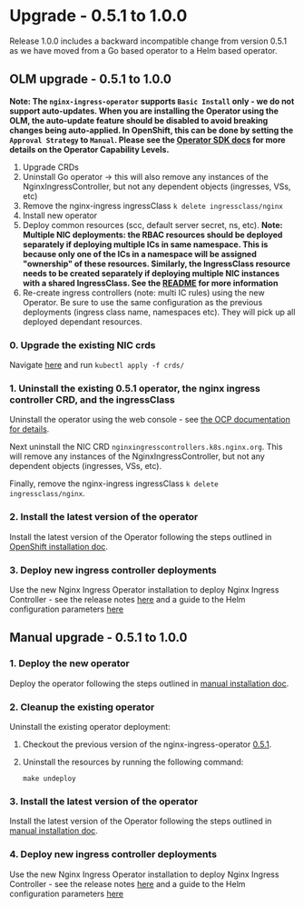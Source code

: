 # Upgrade - 0.5.1 to 1.0.0

Release 1.0.0 includes a backward incompatible change from version 0.5.1 as we have moved from a Go based operator to a Helm based operator.

## OLM upgrade - 0.5.1 to 1.0.0

**Note: The `nginx-ingress-operator` supports `Basic Install` only - we do not support auto-updates. When you are installing the Operator using the OLM, the auto-update feature should be disabled to avoid breaking changes being auto-applied. In OpenShift, this can be done by setting the `Approval Strategy` to `Manual`. Please see the [Operator SDK docs](https://sdk.operatorframework.io/docs/advanced-topics/operator-capabilities/operator-capabilities/) for more details on the Operator Capability Levels.**

1. Upgrade CRDs
2. Uninstall Go operator -> this will also remove any instances of the NginxIngressController, but not any dependent objects (ingresses, VSs, etc)
3. Remove the nginx-ingress ingressClass `k delete ingressclass/nginx`
4. Install new operator
5. Deploy common resources (scc, default server secret, ns, etc).
**Note: Multiple NIC deployments: the RBAC resources should be deployed separately if deploying multiple ICs in same namespace. This is because only one of the ICs in a namespace will be assigned "ownership" of these resources. Similarly, the IngressClass resource needs to be created separately if deploying multiple NIC instances with a shared IngressClass. See the [README](../README.md) for more information**
6. Re-create ingress controllers (note: multi IC rules) using the new Operator. Be sure to use the same configuration as the previous deployments (ingress class name, namespaces etc). They will pick up all deployed dependant resources.

### 0. Upgrade the existing NIC crds

Navigate [here](../helm-charts/nginx-ingress/) and run `kubectl apply -f crds/`

### 1. Uninstall the existing 0.5.1 operator, the nginx ingress controller CRD, and the ingressClass

Uninstall the operator using the web console - see [the OCP documentation for details](https://access.redhat.com/documentation/en-us/openshift_container_platform/4.13/pdf/operators/OpenShift_Container_Platform-4.13-Operators-en-US.pdf).

Next uninstall the NIC CRD `nginxingresscontrollers.k8s.nginx.org`. This will remove any instances of the NginxIngressController, but not any dependent objects (ingresses, VSs, etc).

Finally, remove the nginx-ingress ingressClass `k delete ingressclass/nginx`.

### 2. Install the latest version of the operator

Install the latest version of the Operator following the steps outlined in [OpenShift installation doc](./openshift-installation.md).

### 3. Deploy new ingress controller deployments

Use the new Nginx Ingress Operator installation to deploy Nginx Ingress Controller - see the release notes [here](https://docs.nginx.com/nginx-ingress-controller/releases/#nginx-ingress-controller-2-2-0) and a guide to the Helm configuration parameters [here](https://docs.nginx.com/nginx-ingress-controller/installation/installation-with-helm/#configuration)

## Manual upgrade - 0.5.1 to 1.0.0

### 1. Deploy the new operator

Deploy the operator following the steps outlined in [manual installation doc](./manual-installation.md).

### 2. Cleanup the existing operator

Uninstall the existing operator deployment:

1. Checkout the previous version of the nginx-ingress-operator [0.5.1](https://github.com/nginxinc/nginx-ingress-helm-operator/releases/tag/v0.5.1).
2. Uninstall the resources by running the following command:

    ```shell
    make undeploy
    ```

### 3. Install the latest version of the operator

Install the latest version of the Operator following the steps outlined in [manual installation doc](./manual-installation.md).

### 4. Deploy new ingress controller deployments

Use the new Nginx Ingress Operator installation to deploy Nginx Ingress Controller - see the release notes [here](https://docs.nginx.com/nginx-ingress-controller/releases/#nginx-ingress-controller-2-2-0) and a guide to the Helm configuration parameters [here](https://docs.nginx.com/nginx-ingress-controller/installation/installation-with-helm/#configuration)
